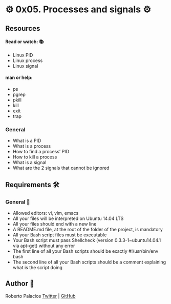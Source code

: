 # :gear: 0x05. Processes and signals :gear:
 
## Resources

#### Read or watch: :books:

- Linux PID
- Linux process
- Linux signal

#### man or help:

- ps
- pgrep
- pkill
- kill
- exit
- trap

### General
- What is a PID
- What is a process
- How to find a process’ PID
- How to kill a process
- What is a signal
- What are the 2 signals that cannot be ignored

## Requirements :hammer_and_wrench:

### General :hammer:
- Allowed editors: vi, vim, emacs
- All your files will be interpreted on Ubuntu 14.04 LTS
- All your files should end with a new line
- A README.md file, at the root of the folder of the project, is mandatory
- All your Bash script files must be executable
- Your Bash script must pass Shellcheck (version 0.3.3-1~ubuntu14.04.1 via apt-get) without any error
- The first line of all your Bash scripts should be exactly #!/usr/bin/env bash
- The second line of all your Bash scripts should be a comment explaining what is the script doing

## Author :book:
Roberto Palacios [Twitter](https://twitter.com/robpalacios11) | [GitHub](https://github.com/robpalacios1)

